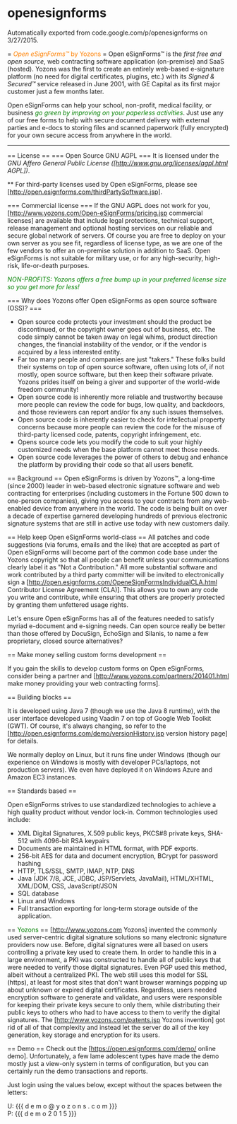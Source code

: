 # openesignforms
Automatically exported from code.google.com/p/openesignforms on 3/27/2015.

= <font color="#FF8000">_Open eSignForms™_ by Yozons</font> =
Open eSignForms™ is the *_first free and open source_*, web contracting software application (on-premise) and SaaS (hosted). Yozons was the first to create an entirely web-based e-signature platform (no need for digital certificates, plugins, etc.) with its _Signed & Secured™_ service released in June 2001, with GE Capital as its first major customer just a few months later.

Open eSignForms can help your school, non-profit, medical facility, or business <font color="#008000">*go green by improving on your paperless activities*</font>. Just use any of our free forms to help with secure document delivery with external parties and e-docs to storing files and scanned paperwork (fully encrypted) for your own secure access from anywhere in the world.

<hr/>

== License ==
=== Open Source GNU AGPL ===
It is licensed under the *GNU Affero General Public License ([http://www.gnu.org/licenses/agpl.html AGPL])*.

** For third-party licenses used by Open eSignForms, please see [http://open.esignforms.com/thirdPartySoftware.jsp].

=== Commercial license ===
If the GNU AGPL does not work for you, [http://www.yozons.com/Open-eSignForms/pricing.jsp commercial licenses] are available that include legal protections, technical support, release management and optional hosting services on our reliable and secure global network of servers. Of course you are free to deploy on your own server as you see fit, regardless of license type, as we are one of the few vendors to offer an on-premise solution in addition to SaaS.  Open eSignForms is not suitable for military use, or for any high-security, high-risk, life-or-death purposes.

<font color="green">_*NON-PROFITS:* Yozons offers a free bump up in your preferred license size so you get more for less!_</font>

=== Why does Yozons offer Open eSignForms as open source software (OSS)? ===
  * Open source code protects your investment should the product be discontinued, or the copyright owner goes out of business, etc. The code simply cannot be taken away on legal whims, product direction changes, the financial instability of the vendor, or if the vendor is acquired by a less interested entity.
  * Far too many people and companies are just "takers." These folks build their systems on top of open source software, often using lots of, if not mostly, open source software, but then keep their software private. Yozons prides itself on being a giver and supporter of the world-wide freedom community!
  * Open source code is inherently more reliable and trustworthy because more people can review the code for bugs, low quality, and backdoors, and those reviewers can report and/or fix any such issues themselves.
  * Open source code is inherently easier to check for intellectual property concerns because more people can review the code for the misuse of third-party licensed code, patents, copyright infringement, etc.
  * Opens source code lets you modify the code to suit your highly customized needs when the base platform cannot meet those needs.
  * Open source code leverages the power of others to debug and enhance the platform by providing their code so that all users benefit.

== Background ==
Open eSignForms is driven by Yozons™, a long-time (since 2000) leader in web-based electronic signature software and web contracting for enterprises (including customers in the Fortune 500 down to one-person companies), giving you access to your contracts from any web-enabled device from anywhere in the world. The code is being built on over a decade of expertise garnered developing hundreds of previous electronic signature systems that are still in active use today with new customers daily. 

== Help keep Open eSignForms world-class ==
All patches and code suggestions (via forums, emails and the like) that are accepted as part of Open eSignForms will become part of the common code base under the Yozons copyright so that all people can benefit unless your communications clearly label it as "Not a Contribution." All more substantial software and work contributed by a third party committer will be invited to electronically sign a [http://open.esignforms.com/OpeneSignFormsIndividualCLA.html Contributor License Agreement (CLA)]. This allows you to own any code you write and contribute, while ensuring that others are properly protected by granting them unfettered usage rights.

Let's ensure Open eSignForms has all of the features needed to satisfy myriad e-document and e-signing needs. Can open source really be better than those offered by DocuSign, EchoSign and Silanis, to name a few proprietary, closed source alternatives?

== Make money selling custom forms development ==

If you gain the skills to develop custom forms on Open eSignForms, consider being a partner and [http://www.yozons.com/partners/201401.html make money providing your web contracting forms].

== Building blocks ==

It is developed using Java 7 (though we use the Java 8 runtime), with the user interface developed using Vaadin 7 on top of Google Web Toolkit (GWT). Of course, it's always changing, so refer to the [http://open.esignforms.com/demo/versionHistory.jsp version history page] for details.

We normally deploy on Linux, but it runs fine under Windows (though our experience on Windows is mostly with developer PCs/laptops, not production servers). We even have deployed it on Windows Azure and Amazon EC3 instances.

== Standards based ==

Open eSignForms strives to use standardized technologies to achieve a high quality product without vendor lock-in.  Common technologies used include:
  * XML Digital Signatures, X.509 public keys, PKCS#8 private keys, SHA-512 with 4096-bit RSA keypairs
  * Documents are maintained in HTML format, with PDF exports.
  * 256-bit AES for data and document encryption, BCrypt for password hashing
  * HTTP, TLS/SSL, SMTP, IMAP, NTP, DNS
  * Java (JDK 7/8, JCE, JDBC, JSP/Servlets, JavaMail), HTML/XHTML, XML/DOM, CSS, JavaScript/JSON
  * SQL database
  * Linux and Windows
  * Full transaction exporting for long-term storage outside of the application.

== <font color="#008000">Yozons</font> ==
[http://www.yozons.com Yozons] invented the commonly used server-centric digital signature solutions so many electronic signature providers now use. Before, digital signatures were all based on users controlling a private key used to create them. In order to handle this in a large environment, a PKI was constructed to handle all of public keys that were needed to verify those digital signatures. Even PGP used this method, albeit without a centralized PKI. The web still uses this model for SSL (https), at least for most sites that don't want browser warnings popping up about unknown or expired digital certificates. Regardless, users needed encryption software to generate and validate, and users were responsible for keeping their private keys secure to only them, while distributing their public keys to others who had to have access to them to verify the digital signatures. The [http://www.yozons.com/patents.jsp Yozons invention] got rid of all of that complexity and instead let the server do all of the key generation, key storage and encryption for its users.

== Demo ==
Check out the [https://open.esignforms.com/demo/ online demo]. Unfortunately, a few lame adolescent types have made the demo mostly just a view-only system in terms of configuration, but you can certainly run the demo transactions and reports.

Just login using the values below, except without the spaces between the letters:

  U: {{{ d e m o @ y o z o n s . c o m }}}<br>
  P: {{{ d e m o 2 0 1 5 }}}

